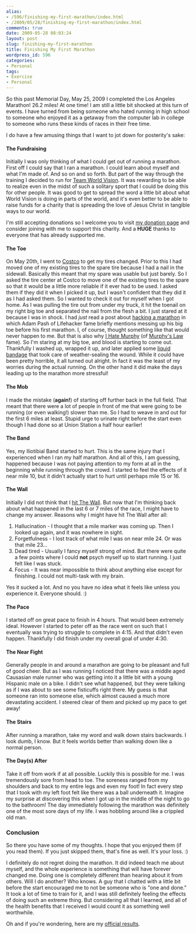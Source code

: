 ```yaml
---
alias:
- /596/finishing-my-first-marathon/index.html
- /2009/05/28/finishing-my-first-marathon/index.html
comments: true
date: 2009-05-28 08:03:24
layout: post
slug: finishing-my-first-marathon
title: Finishing My First Marathon
wordpress_id: 596
categories:
- Personal
tags:
- Exercise
- Personal
---
```


So this past Memorial Day, May 25, 2009 I completed the Los Angeles Marathon!  26.2 miles!  At one time!  I am still a little bit shocked at this turn of events.  I have turned from being someone who hated running in high school to someone who enjoyed it as a getaway from the computer lab in college to someone who runs these kinds of races in their free time.

I do have a few amusing things that I want to jot down for posterity's sake:

#### The Fundraising

Initially I was only thinking of what I could get out of running a marathon.  First off I could say that I ran a marathon.  I could learn about myself and what I'm made of.  And so on and so forth.  But part of the way through the training I decided to run for [Team World Vision](http://www.goingthewongway.com/582/team-world-vision/).  It was rewarding to be able to realize even in the midst of such a solitary sport that I could be doing this for other people.  It was good to get to spread the word a little bit about what World Vision is doing in parts of the world, and it's even better to be able to raise funds for a charity that is spreading the love of Jesus Christ in tangible ways to our world.

I'm still accepting donations so I welcome you to visit [my donation page](http://www.firstgiving.com/derekwong) and consider joining with me to support this charity.  And a **HUGE** thanks to everyone that has already supported me.

#### The Toe

On May 20th, I went to [Costco](http://www.costco.com/Home.aspx) to get my tires changed.  Prior to this I had moved one of my existing tires to the spare tire because I had a nail in the sidewall.  Basically this meant that my spare was usable but just barely.  So I asked the tire center at Costco to move one of the existing tires to the spare so that it would be a little more reliable if it ever had to be used.  I asked them if they did it when I picked it up, but I wasn't confident that they did it as I had asked them.  So I wanted to check it out for myself when I got home.  As I was pulling the tire out from under my truck, it hit the toenail on my right big toe and separated the nail from the flesh a bit.  I just stared at it because I was in shock.  I had _just_ read a post about [hacking a marathon](http://lifehacker.com/209645/hack-attack-how-to-hack-a-marathon) in which Adam Pash of Lifehacker fame briefly mentions messing up his big toe before his first marathon.  I, of course, thought something like that would never happen to me.  But that is also why [I Hate Murphy](http://www.goingthewongway.com/594/i-hate-murphy/) (of [Murphy's Law](http://en.wikipedia.org/wiki/Murphy's_law) fame).  So I'm staring at my big toe, and blood is starting to come out.  Thankfully I washed up, wrapped it up, and later applied some [liquid bandage](http://www.newskinproducts.com/liquid-bandage.htm) that took care of weather-sealing the wound.  While it could have been pretty horrible, it all turned out alright.  In fact it was the least of my worries during the actual running.  On the other hand it did make the days leading up to the marathon more stressful!

#### The Mob

I made the mistake (**again!**) of starting off further back in the full field.  That meant that there were a lot of people in front of me that were going to be running (or even walking!) slower than me.  So I had to weave in and out for the first 6 miles at least.  Stupid urge to urinate right before the start even though I had done so at Union Station a half hour earlier!

#### The Band

Yes, my Iliotibial Band started to hurt.  This is the same injury that I experienced when I ran my half marathon.  And all of this, I am guessing, happened because I was not paying attention to my form at all in the beginning while running through the crowd.  I started to feel the effects of it near mile 10, but it didn't actually start to hurt until perhaps mile 15 or 16.

#### The Wall

Initially I did not think that I [hit The Wall](http://marathonandbeyond.com/choices/latta.htm).  But now that I'm thinking back about what happened in the last 6 or 7 miles of the race, I might have to change my answer.  Reasons why I might have hit The Wall after all:

  1. Hallucination - I thought that a mile marker was coming up.  Then I looked up again, and it was nowhere in sight.
  2. Forgetfulness - I lost track of what mile I was on near mile 24.  Or was that mile 23...
  3. Dead tired - Usually I fancy myself strong of mind.  But there were quite a few points where I could **not** psych myself up to start running.  I just felt like I was stuck.
  4. Focus - It was near impossible to think about anything else except for finishing.  I could not multi-task with my brain.

Yes it sucked a lot.  And no you have no idea what it feels like unless you experience it.  Everyone should.  :)

#### The Pace

I started off on great pace to finish in 4 hours.  That would been extremely ideal.  However I started to peter off as the race went on such that I eventually was trying to struggle to complete in 4:15.  And that didn't even happen.  Thankfully I did finish under my overall goal of under 4:30.

#### The Near Fight

Generally people in and around a marathon are going to be pleasant and full of good cheer.  But as I was running I noticed that there was a middle aged Causasian male runner who was getting into it a little bit with a young Hispanic male on a bike.  I didn't see what happened, but they were talking as if I was about to see some fisticuffs right there.  My guess is that someone ran into someone else, which almost caused a much more devastating accident.  I steered clear of them and picked up my pace to get away!

#### The Stairs

After running a marathon, take my word and walk down stairs backwards.  I look dumb, I know.  But it feels worlds better than walking down like a normal person.

#### The Day(s) After

Take it off from work if at all possible.  Luckily this is possible for me.  I was tremendously sore from head to toe.  The soreness ranged from my shoulders and back to my entire legs and even my foot!  In fact every step that I took with my left foot felt like there was a ball underneath it.  Imagine my surprise at discovering this when I got up in the middle of the night to go to the bathroom!  The day immediately following the marathon was definitely one of the most sore days of my life.  I was hobbling around like a crippled old man.

### Conclusion

So there you have some of my thoughts.  I hope that you enjoyed them (if you read them).  If you just skipped them, that's fine as well.  It's your loss.  :)

I definitely do not regret doing the marathon.  It did indeed teach me about myself, and the whole experience is something that will have forever changed me.  Doing one is completely different than hearing about it from others.  Will I do another?  Who knows.  A guy that I chatted with a little bit before the start encouraged me to not be someone who is "one and done."  It took a lot of time to train for it, and I was still definitely feeling the effects of doing such an extreme thing.  But considering all that I learned, and all of the health benefits that I received I would count it as something well worthwhile.

Oh and if you're wondering, here are my [official results](http://results.active.com/pages/oneResult.jsp?pID=59611336&rsID=78608).
